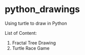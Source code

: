 # python_drawings
Using turtle to draw in Python

List of Content:
1. Fractal Tree Drawing
2. Turtle Race Game
